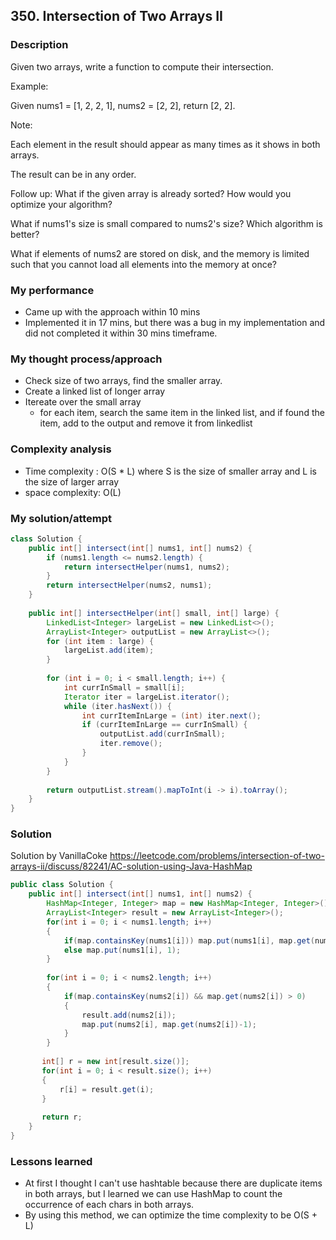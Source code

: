 ## 350. Intersection of Two Arrays II

### Description

Given two arrays, write a function to compute their intersection.

Example:

Given nums1 = [1, 2, 2, 1], nums2 = [2, 2], return [2, 2].

Note:

Each element in the result should appear as many times as it shows in both arrays.

The result can be in any order.

Follow up:
What if the given array is already sorted? How would you optimize your algorithm?

What if nums1's size is small compared to nums2's size? Which algorithm is better?

What if elements of nums2 are stored on disk, and the memory is limited such that you cannot load all elements into the memory at once?

### My performance
- Came up with the approach within 10 mins
- Implemented it in 17 mins, but there was a bug in my implementation and did not completed it within 30 mins timeframe.

### My thought process/approach
  - Check size of two arrays, find the smaller array.
  - Create a linked list of longer array
  - Itereate over the small array
    - for each item, search the same item in the linked list, and if found the item, 
    add to the output and remove it from linkedlist

### Complexity analysis
- Time complexity : O(S * L) where S is the size of smaller array and L is the size of larger array
- space complexity: O(L)
  
### My solution/attempt

```java
class Solution {
    public int[] intersect(int[] nums1, int[] nums2) {
        if (nums1.length <= nums2.length) {
            return intersectHelper(nums1, nums2);
        }
        return intersectHelper(nums2, nums1);
    }
    
    public int[] intersectHelper(int[] small, int[] large) {
        LinkedList<Integer> largeList = new LinkedList<>();
        ArrayList<Integer> outputList = new ArrayList<>();
        for (int item : large) {
            largeList.add(item);
        }
        
        for (int i = 0; i < small.length; i++) {
            int currInSmall = small[i];
            Iterator iter = largeList.iterator();
            while (iter.hasNext()) {
                int currItemInLarge = (int) iter.next();
                if (currItemInLarge == currInSmall) {
                    outputList.add(currInSmall);
                    iter.remove();
                }
            }
        }
        
        return outputList.stream().mapToInt(i -> i).toArray();
    }
}
```


### Solution

Solution by VanillaCoke https://leetcode.com/problems/intersection-of-two-arrays-ii/discuss/82241/AC-solution-using-Java-HashMap

```java
public class Solution {
    public int[] intersect(int[] nums1, int[] nums2) {
        HashMap<Integer, Integer> map = new HashMap<Integer, Integer>();
        ArrayList<Integer> result = new ArrayList<Integer>();
        for(int i = 0; i < nums1.length; i++)
        {
            if(map.containsKey(nums1[i])) map.put(nums1[i], map.get(nums1[i])+1);
            else map.put(nums1[i], 1);
        }
    
        for(int i = 0; i < nums2.length; i++)
        {
            if(map.containsKey(nums2[i]) && map.get(nums2[i]) > 0)
            {
                result.add(nums2[i]);
                map.put(nums2[i], map.get(nums2[i])-1);
            }
        }
    
       int[] r = new int[result.size()];
       for(int i = 0; i < result.size(); i++)
       {
           r[i] = result.get(i);
       }
    
       return r;
    }
}
```

### Lessons learned
- At first I thought I can't use hashtable because there are duplicate items in both arrays, but I learned we can use HashMap to count the occurrence of each chars in both arrays.
- By using this method, we can optimize the time complexity to be O(S + L)